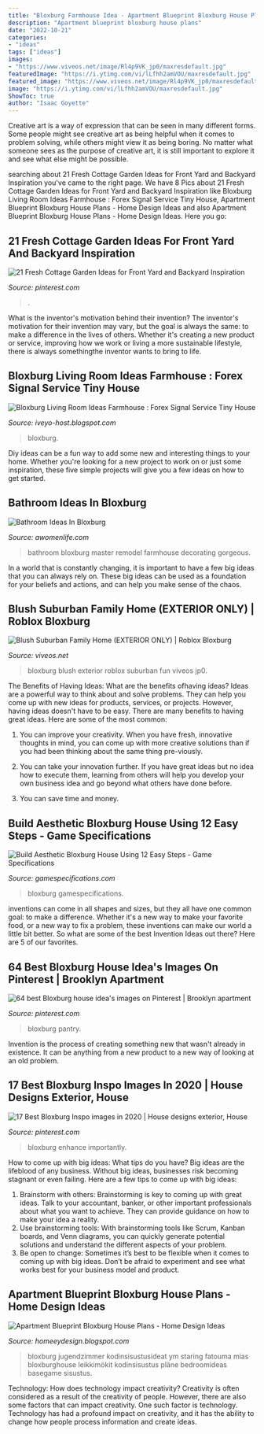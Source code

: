 ```yaml
---
title: "Bloxburg Farmhouse Idea - Apartment Blueprint Bloxburg House Plans"
description: "Apartment blueprint bloxburg house plans"
date: "2022-10-21"
categories:
- "ideas"
tags: ["ideas"]
images:
- "https://www.viveos.net/image/Rl4p9VK_jp0/maxresdefault.jpg"
featuredImage: "https://i.ytimg.com/vi/lLfhh2amVOU/maxresdefault.jpg"
featured_image: "https://www.viveos.net/image/Rl4p9VK_jp0/maxresdefault.jpg"
image: "https://i.ytimg.com/vi/lLfhh2amVOU/maxresdefault.jpg"
ShowToc: true
author: "Isaac Goyette"
---
```



Creative art is a way of expression that can be seen in many different forms. Some people might see creative art as being helpful when it comes to problem solving, while others might view it as being boring. No matter what someone sees as the purpose of creative art, it is still important to explore it and see what else might be possible.

	

		
searching about 21 Fresh Cottage Garden Ideas for Front Yard and Backyard Inspiration you've came to the right page. We have 8 Pics about 21 Fresh Cottage Garden Ideas for Front Yard and Backyard Inspiration like Bloxburg Living Room Ideas Farmhouse : Forex Signal Service Tiny House, Apartment Blueprint Bloxburg House Plans - Home Design Ideas and also Apartment Blueprint Bloxburg House Plans - Home Design Ideas. Here you go:
		
    
## 21 Fresh Cottage Garden Ideas For Front Yard And Backyard Inspiration

<img loading=lazy src="https://i.pinimg.com/736x/28/69/af/2869afbe9f43d6299d02a243dcfe4ac1.jpg" onerror="this.onerror=null;this.src='https://tse4.mm.bing.net/th?id=OIP.ZLxPFzam0AUa3a3JcbhUFQHaJ0&amp;pid=15.1';" alt="21 Fresh Cottage Garden Ideas for Front Yard and Backyard Inspiration">

_Source: pinterest.com_

>. 

	

What is the inventor's motivation behind their invention?
The inventor's motivation for their invention may vary, but the goal is always the same: to make a difference in the lives of others. Whether it's creating a new product or service, improving how we work or living a more sustainable lifestyle, there is always somethingthe inventor wants to bring to life.

    
## Bloxburg Living Room Ideas Farmhouse : Forex Signal Service Tiny House

<img loading=lazy src="https://i.ytimg.com/vi/lLfhh2amVOU/maxresdefault.jpg" onerror="this.onerror=null;this.src='https://tse4.mm.bing.net/th?id=OIP.HJGzC8usmkkYRWcKerimYwHaEK&amp;pid=15.1';" alt="Bloxburg Living Room Ideas Farmhouse : Forex Signal Service Tiny House">

_Source: iveyo-host.blogspot.com_

>bloxburg. 

	

Diy ideas can be a fun way to add some new and interesting things to your home. Whether you're looking for a new project to work on or just some inspiration, these five simple projects will give you a few ideas on how to get started.

    
## Bathroom Ideas In Bloxburg

<img loading=lazy src="https://awomenlife.com/wp-content/uploads/2018/11/maxresdefault-7.jpg" onerror="this.onerror=null;this.src='https://tse4.mm.bing.net/th?id=OIP._XDKQttqhPb-NCsvtO6hIQHaEK&amp;pid=15.1';" alt="Bathroom Ideas In Bloxburg">

_Source: awomenlife.com_

>bathroom bloxburg master remodel farmhouse decorating gorgeous. 

	

In a world that is constantly changing, it is important to have a few big ideas that you can always rely on. These big ideas can be used as a foundation for your beliefs and actions, and can help you make sense of the chaos.

    
## Blush Suburban Family Home (EXTERIOR ONLY) | Roblox Bloxburg

<img loading=lazy src="https://www.viveos.net/image/Rl4p9VK_jp0/maxresdefault.jpg" onerror="this.onerror=null;this.src='https://tse4.mm.bing.net/th?id=OIP.1AwxCRWSV8Vdn3nCOj4MrgHaEK&amp;pid=15.1';" alt="Blush Suburban Family Home (EXTERIOR ONLY) | Roblox Bloxburg">

_Source: viveos.net_

>bloxburg blush exterior roblox suburban fun viveos jp0. 

	

The Benefits of Having Ideas: What are the benefits ofhaving ideas?
Ideas are a powerful way to think about and solve problems. They can help you come up with new ideas for products, services, or projects. However, having ideas doesn't have to be easy. There are many benefits to having great ideas. Here are some of the most common:
1) You can improve your creativity. When you have fresh, innovative thoughts in mind, you can come up with more creative solutions than if you had been thinking about the same thing pre-viously.

2) You can take your innovation further. If you have great ideas but no idea how to execute them, learning from others will help you develop your own business idea and go beyond what others have done before.

3) You can save time and money.

    
## Build Aesthetic Bloxburg House Using 12 Easy Steps - Game Specifications

<img loading=lazy src="https://www.gamespecifications.com/wp-content/uploads/2021/05/Aesthetic-Bloxburg-House-Layout-768x432.jpg" onerror="this.onerror=null;this.src='https://tse1.mm.bing.net/th?id=OIP.r6OPDve4RLUwsblaYu6BFAHaEK&amp;pid=15.1';" alt="Build Aesthetic Bloxburg House Using 12 Easy Steps - Game Specifications">

_Source: gamespecifications.com_

>bloxburg gamespecifications. 

	

inventions can come in all shapes and sizes, but they all have one common goal: to make a difference. Whether it's a new way to make your favorite food, or a new way to fix a problem, these inventions can make our world a little bit better. So what are some of the best Invention Ideas out there? Here are 5 of our favorites.

    
## 64 Best Bloxburg House Idea&#039;s Images On Pinterest | Brooklyn Apartment

<img loading=lazy src="https://i.pinimg.com/736x/20/e3/c1/20e3c1ee1159fa88b6d40a4a0c39d938--cottage-kitchens-country-kitchens.jpg" onerror="this.onerror=null;this.src='https://tse3.mm.bing.net/th?id=OIP.45HC-s7pIitenB4OIQKKJwHaHa&amp;pid=15.1';" alt="64 best Bloxburg house idea&#039;s images on Pinterest | Brooklyn apartment">

_Source: pinterest.com_

>bloxburg pantry. 

	

Invention is the process of creating something new that wasn't already in existence. It can be anything from a new product to a new way of looking at an old problem. 

    
## 17 Best Bloxburg Inspo Images In 2020 | House Designs Exterior, House

<img loading=lazy src="https://i.pinimg.com/474x/27/39/c9/2739c95b81e56829ae973660033b53b6.jpg" onerror="this.onerror=null;this.src='https://tse2.mm.bing.net/th?id=OIP.Zi-_jFSQS6X1rW9LmowibAAAAA&amp;pid=15.1';" alt="17 Best Bloxburg Inspo images in 2020 | House designs exterior, House">

_Source: pinterest.com_

>bloxburg enhance importantly. 

	

How to come up with big ideas: What tips do you have?
Big ideas are the lifeblood of any business. Without big ideas, businesses risk becoming stagnant or even failing. Here are a few tips to come up with big ideas: 
1. Brainstorm with others: Brainstorming is key to coming up with great ideas. Talk to your accountant, banker, or other important professionals about what you want to achieve. They can provide guidance on how to make your idea a reality. 
2. Use brainstorming tools: With brainstorming tools like Scrum, Kanban boards, and Venn diagrams, you can quickly generate potential solutions and understand the different aspects of your problem. 
3. Be open to change: Sometimes it’s best to be flexible when it comes to coming up with big ideas. Don’t be afraid to experiment and see what works best for your business model and product.

    
## Apartment Blueprint Bloxburg House Plans - Home Design Ideas

<img loading=lazy src="https://i.pinimg.com/736x/8f/c9/4c/8fc94c9f74bc56e2be21e7be5d840ef7.jpg" onerror="this.onerror=null;this.src='https://tse2.mm.bing.net/th?id=OIP.5r3jSdXnie324frb0LQ3vwHaHa&amp;pid=15.1';" alt="Apartment Blueprint Bloxburg House Plans - Home Design Ideas">

_Source: homeeydesign.blogspot.com_

>bloxburg jugendzimmer kodinsisustusideat ym staring fatouma mias bloxburghouse leikkimökit kodinsisustus pläne bedroomideas basegame sisustus. 

	

Technology: How does technology impact creativity?
Creativity is often considered as a result of the creativity of people. However, there are also some factors that can impact creativity. One such factor is technology. Technology has had a profound impact on creativity, and it has the ability to change how people process information and create ideas.

